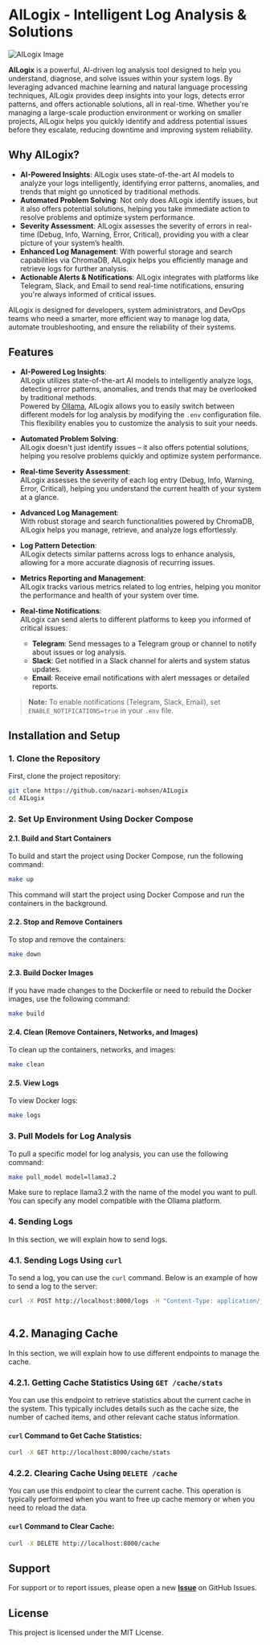 # AILogix - Intelligent Log Analysis & Solutions

![AILogix Image](https://github.com/nazari-mohsen/AILogix/images/AILogix.png)

**AILogix** is a powerful, AI-driven log analysis tool designed to help you understand, diagnose, and solve issues within your system logs. By leveraging advanced machine learning and natural language processing techniques, AILogix provides deep insights into your logs, detects error patterns, and offers actionable solutions, all in real-time.
Whether you're managing a large-scale production environment or working on smaller projects, AILogix helps you quickly identify and address potential issues before they escalate, reducing downtime and improving system reliability.

## Why AILogix?

- **AI-Powered Insights**: AILogix uses state-of-the-art AI models to analyze your logs intelligently, identifying error patterns, anomalies, and trends that might go unnoticed by traditional methods.
- **Automated Problem Solving**: Not only does AILogix identify issues, but it also offers potential solutions, helping you take immediate action to resolve problems and optimize system performance.
- **Severity Assessment**: AILogix assesses the severity of errors in real-time (Debug, Info, Warning, Error, Critical), providing you with a clear picture of your system’s health.
- **Enhanced Log Management**: With powerful storage and search capabilities via ChromaDB, AILogix helps you efficiently manage and retrieve logs for further analysis.
- **Actionable Alerts & Notifications**: AILogix integrates with platforms like Telegram, Slack, and Email to send real-time notifications, ensuring you're always informed of critical issues.

AILogix is designed for developers, system administrators, and DevOps teams who need a smarter, more efficient way to manage log data, automate troubleshooting, and ensure the reliability of their systems.

## Features

- **AI-Powered Log Insights**:  
  AILogix utilizes state-of-the-art AI models to intelligently analyze logs, detecting error patterns, anomalies, and trends that may be overlooked by traditional methods.  
  Powered by [Ollama](https://ollama.com), AILogix allows you to easily switch between different models for log analysis by modifying the `.env` configuration file. This flexibility enables you to customize the analysis to suit your needs.

- **Automated Problem Solving**:  
  AILogix doesn't just identify issues – it also offers potential solutions, helping you resolve problems quickly and optimize system performance.

- **Real-time Severity Assessment**:  
  AILogix assesses the severity of each log entry (Debug, Info, Warning, Error, Critical), helping you understand the current health of your system at a glance.

- **Advanced Log Management**:  
  With robust storage and search functionalities powered by ChromaDB, AILogix helps you manage, retrieve, and analyze logs effortlessly.

- **Log Pattern Detection**:  
  AILogix detects similar patterns across logs to enhance analysis, allowing for a more accurate diagnosis of recurring issues.

- **Metrics Reporting and Management**:  
  AILogix tracks various metrics related to log entries, helping you monitor the performance and health of your system over time.

- **Real-time Notifications**:  
  AILogix can send alerts to different platforms to keep you informed of critical issues:
  - **Telegram**: Send messages to a Telegram group or channel to notify about issues or log analysis.
  - **Slack**: Get notified in a Slack channel for alerts and system status updates.
  - **Email**: Receive email notifications with alert messages or detailed reports.

> **Note:** To enable notifications (Telegram, Slack, Email), set `ENABLE_NOTIFICATIONS=true` in your `.env` file.

## Installation and Setup

### 1. Clone the Repository

First, clone the project repository:

```bash
git clone https://github.com/nazari-mohsen/AILogix
cd AILogix

```
### 2. Set Up Environment Using Docker Compose

#### 2.1. Build and Start Containers

To build and start the project using Docker Compose, run the following command:
```bash
make up
```

This command will start the project using Docker Compose and run the containers in the background.
#### 2.2. Stop and Remove Containers

To stop and remove the containers:
```bash
make down
```

#### 2.3. Build Docker Images

If you have made changes to the Dockerfile or need to rebuild the Docker images, use the following command:
```bash
make build
```
#### 2.4. Clean (Remove Containers, Networks, and Images)

To clean up the containers, networks, and images:
```bash
make clean
```
#### 2.5. View Logs

To view Docker logs:
```bash
make logs
```
### 3. Pull Models for Log Analysis

To pull a specific model for log analysis, you can use the following command:
```bash
make pull_model model=llama3.2
```
Make sure to replace llama3.2 with the name of the model you want to pull. You can specify any model compatible with the Ollama platform.

### 4. Sending Logs

In this section, we will explain how to send logs.

### 4.1. Sending Logs Using `curl`

To send a log, you can use the `curl` command. Below is an example of how to send a log to the server:

```bash
curl -X POST http://localhost:8000/logs -H "Content-Type: application/json" -d '{"timestamp": "2025-01-16T12:00:00Z", "level": "ERROR", "message": "An error occurred while processing the request."}'
‍
```
## 4.2. Managing Cache

In this section, we will explain how to use different endpoints to manage the cache.

### 4.2.1. Getting Cache Statistics Using `GET /cache/stats`

You can use this endpoint to retrieve statistics about the current cache in the system. This typically includes details such as the cache size, the number of cached items, and other relevant cache status information.

#### `curl` Command to Get Cache Statistics:

```bash
curl -X GET http://localhost:8000/cache/stats

```
### 4.2.2. Clearing Cache Using `DELETE /cache`

You can use this endpoint to clear the current cache. This operation is typically performed when you want to free up cache memory or when you need to reload the data.

#### `curl` Command to Clear Cache:

```bash
curl -X DELETE http://localhost:8000/cache
```
Support
-------

For support or to report issues, please open a new [**Issue**](https://github.com/nazari-mohsen/AILogix/issues) on GitHub Issues.

License
-------

This project is licensed under the MIT License.